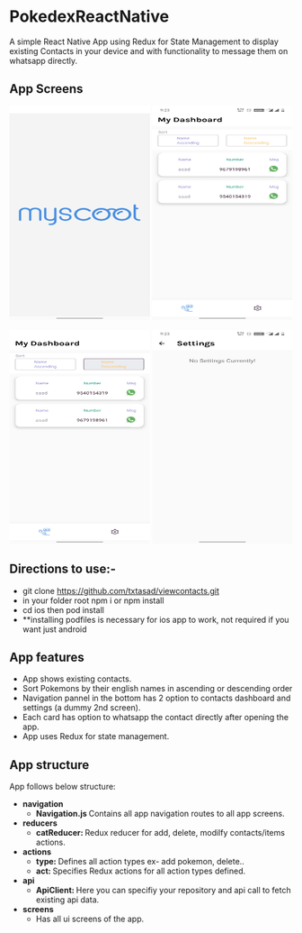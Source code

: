 # PokedexReactNative

A simple React Native App using Redux for State Management to display existing Contacts in your device and with functionality to message them on whatsapp directly.

## App Screens
<p align="center">
    <img src="/media/Screen1.jpg" width="250" height="380">
    <img src="/media/Screen2.jpg" width="250" height="380">
</p>

<p align="center">
    <img src="/media/Screen3.jpg" width="250" height="380">
    <img src="/media/Screen4.jpg" width="250" height="380">
</p>

## Directions to use:-
* git clone https://github.com/txtasad/viewcontacts.git
*  in your folder root npm i or npm install
* cd ios then pod install
* **installing podfiles is necessary for ios app to work, not required if you want just android 


## App features
* App shows existing contacts.
* Sort Pokemons by their english names in ascending or descending order
* Navigation pannel in the bottom has 2 option to contacts dashboard and settings (a dummy 2nd screen).
* Each card has option to whatsapp the contact directly after opening the app.
* App uses Redux for state management.
 

## App structure
App follows below structure:
* <b>navigation</b>
    * <b> Navigation.js </b> Contains all app navigation routes to all app screens.
* <b>reducers</b>
    * <b>catReducer: </b> Redux reducer for add, delete, modilfy contacts/items actions.
* <b>actions</b>
    * <b>type: </b> Defines all action types ex- add pokemon, delete..
    * <b>act: </b> Specifies Redux actions for all action types defined.
* <b>api</b>
    * <b>ApiClient: </b> Here you can specifiy your repository and api call to fetch existing api data.
* <b>screens</b>
    * Has all ui screens of the app.


